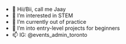 - 👋 Hii/Bii, call me Jaay
- 👀 I’m interested in STEM 
- 🌱 I’m currently out of practice
- 💞️ I’m into entry-level projects for beginners
- 📫 IG: @events_admin_toronto

<!---
callme-jaay/callme-jaay is a ✨ special ✨ repository because its `README.md` (this file) appears on your GitHub profile.
You can click the Preview link to take a look at your changes.
--->
